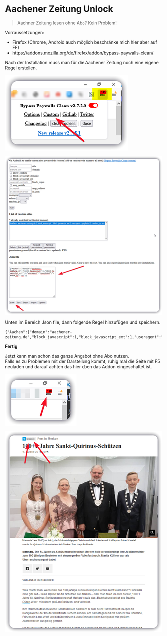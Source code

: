 # Aachener Zeitung Unlock

>Aachner Zeitung lesen ohne Abo? Kein Problem!

Vorraussetzungen:

- Firefox (Chrome, Android auch möglich beschränke mich hier aber auf FF)
- https://addons.mozilla.org/de/firefox/addon/bypass-paywalls-clean/

Nach der Installation muss man für die Aachener Zeitung noch eine eigene Regel erstellen.

![](attachments/aachen_unlock_001.png)


![](attachments/aachen_unlock_002.png)

Unten im Bereich Json file, dann folgende Regel hinzufügen und speichern.
````
{"Aachen":{"domain":"aachener-zeitung.de","block_javascript":1,"block_javascript_ext":1,"useragent":"googlebot","random_ip":"eu"}}
````

**Fertig**

Jetzt kann man schon das ganze Angebot ohne Abo nutzen.  
Falls es zu Problemen mit der Darstellung kommt, ruhig mal die Seite mit F5 neuladen und darauf achten das hier oben das Addon eingeschaltet ist.

![](attachments/aachen_unlock_003.png)

![](attachments/aachen_unlock_004.png)
